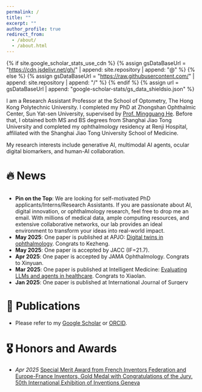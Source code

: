 ```yaml
---
permalink: /
title: ""
excerpt: ""
author_profile: true
redirect_from: 
  - /about/
  - /about.html
---
```


{% if site.google_scholar_stats_use_cdn %}
{% assign gsDataBaseUrl = "https://cdn.jsdelivr.net/gh/" | append: site.repository | append: "@" %}
{% else %}
{% assign gsDataBaseUrl = "https://raw.githubusercontent.com/" | append: site.repository | append: "/" %}
{% endif %}
{% assign url = gsDataBaseUrl | append: "google-scholar-stats/gs_data_shieldsio.json" %}

<span class='anchor' id='about-me'></span>

I am a Research Assistant Professor at the School of Optometry, The Hong Kong Polytechnic University. I completed my PhD at Zhongshan Ophthalmic Center, Sun Yat-sen University, supervised by [Prof. Mingguang He](https://scholar.google.com.au/citations?user=uVVC9F8AAAAJ&hl=en). Before that, I obtained both MS and BS degrees from Shanghai Jiao Tong University and completed my ophthalmology residency at Renji Hospital, affiliated with the Shanghai Jiao Tong University School of Medicine.

My research interests include generative AI, multimodal AI agents, ocular digital biomarkers, and human-AI collaboration.

# 🔥 News
<div style="max-height: 250px; overflow-y: auto; padding-right: 10px;">

<ul>
  <li><strong>Pin on the Top</strong>: We are looking for self-motivated PhD applicants/Interns/Research Assistants. If you are passionate about AI, digital innovation, or ophthalmology research, feel free to drop me an email. With millions of medical data, ample computing resources, and extensive collaborative networks, our lab provides an ideal environment to transform your ideas into real-world impact.</li>

  <li><strong>May 2025</strong>: One paper is published at APJO: <a href="https://www.sciencedirect.com/science/article/pii/S2162098925000726?via%3Dihub">Digital twins in ophthalmology</a>. Congrats to Kezheng.</li>

  <li><strong>May 2025</strong>: One paper is accepted by JACC (IF=21.7).</li>

  <li><strong>Apr 2025</strong>: One paper is accepted by JAMA Ophthalmology. Congrats to Xinyuan.</li>

  <li><strong>Mar 2025</strong>: One paper is published at Intelligent Medicine: <a href="https://www.sciencedirect.com/science/article/pii/S2667102625000294">Evaluating LLMs and agents in healthcare</a>. Congrats to Xiaolan.</li>

  <li><strong>Jan 2025</strong>: One paper is published at International Journal of Surgery (IF=12.5): <a href="https://journals.lww.com/international-journal-of-surgery/fulltext/2025/03000/retinal_oculomics_and_risk_of_incident_aortic.13.aspx">Retinal oculomics study</a>.</li>

  <li><strong>Jan 2025</strong>: One paper is published at Heart and covered by 90+ media outlets: <a href="https://heart.bmj.com/content/111/7/306.abstract">Retinal vascular fingerprints</a>. Congrats to Mayi.</li>

  <li><strong>Dec 2024</strong>: Two papers published at JMIR. Congrats to Xiaolan and Ziwei.</li>

  <li><strong>Oct 2024</strong>: One paper published at MICCAI: <a href="https://doi.org/10.1007/978-3-031-72378-0_64">Fundus2Video</a>. Congrats to Weiyi.</li>

  <li><strong>Oct 2024</strong>: One paper published at Nature Communications: <a href="https://www.nature.com/articles/s41467-024-53331-0">GWAS & glaucoma & retinal vessel</a>.</li>

  <li><strong>Jun 2024</strong>: Two papers accepted by BJO. Congrats to Xiaolan and Pusheng.</li>

  <li><strong>May 2024</strong>: One paper published at npj Digital Medicine: <a href="https://www.nature.com/articles/s41746-024-01101-z">FFA-GPT</a>. Congrats to Xiaolan.</li>

  <li><strong>Feb 2024</strong>: One paper published at npj Digital Medicine: <a href="https://www.nature.com/articles/s41746-024-01018-7">Non-invasive ICGA generation</a>. Congrats to Ruoyu.</li>
</ul>

</div>


# 📝 Publications 

-  Please refer to my [Google Scholar](https://scholar.google.com/citations?hl=zh-CN&user=QyF6ivQAAAAJ&view_op=list_works&sortby=pubdate) or [ORCID](https://orcid.org/0000-0001-6094-137X).


# 🎖 Honors and Awards
- *Apr 2025* [Special Merit Award from French Inventors Federation and Europe-France Inventors, Gold Medal with Congratulations of the Jury, 50th International Exhibition of Inventions Geneva](https://www.polyu.edu.hk/media/media-releases/2025/0413_polyu-wins-36-accolades-at-international-exhibition-of-inventions-geneva/)


